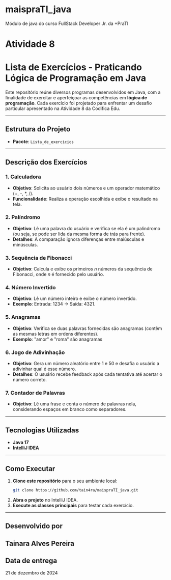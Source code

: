 # maispraTI_java
Módulo de java do curso FullStack Developer Jr. da +PraTI

# Atividade 8
# Lista de Exercícios - Praticando Lógica de Programação em Java

Este repositório reúne diversos programas desenvolvidos em Java, com a finalidade de exercitar e aperfeiçoar as competências em **lógica de programação**. Cada exercício foi projetado para enfrentar um desafio particular apresentado na Atividade 8 da Codifica Edu.

---

## Estrutura do Projeto

- **Pacote**: `Lista_de_exercicios`

---

## Descrição dos Exercícios

### 1. **Calculadora**
- **Objetivo**: Solicita ao usuário dois números e um operador matemático (+, -, *, /).
- **Funcionalidade**: Realiza a operação escolhida e exibe o resultado na tela.

### 2. **Palíndromo**
- **Objetivo**: Lê uma palavra do usuário e verifica se ela é um palíndromo (ou seja, se pode ser lida da mesma forma de trás para frente).
- **Detalhes**: A comparação ignora diferenças entre maiúsculas e minúsculas.

### 3. **Sequência de Fibonacci**
- **Objetivo**: Calcula e exibe os primeiros *n* números da sequência de Fibonacci, onde *n* é fornecido pelo usuário.

### 4. **Número Invertido**
- **Objetivo**: Lê um número inteiro e exibe o número invertido.
- **Exemplo**: Entrada: 1234 → Saída: 4321.

### 5. **Anagramas**
- **Objetivo**: Verifica se duas palavras fornecidas são anagramas (contêm as mesmas letras em ordens diferentes).
- **Exemplo**: "amor" e "roma" são anagramas

### 6. **Jogo de Adivinhação**
- **Objetivo**: Gera um número aleatório entre 1 e 50 e desafia o usuário a adivinhar qual é esse número.
- **Detalhes**: O usuário recebe feedback após cada tentativa até acertar o número correto.

### 7. **Contador de Palavras**
- **Objetivo**: Lê uma frase e conta o número de palavras nela, considerando espaços em branco como separadores.

---

## Tecnologias Utilizadas

- **Java 17**
- **IntelliJ IDEA**

---

## Como Executar

1. **Clone este repositório** para o seu ambiente local:
   ```bash
   git clone https://github.com/tain4ra/maispraTI_java.git

2. **Abra o projeto** no IntelliJ IDEA.
3. **Execute as classes principais** para testar cada exercício.
---
## Desenvolvido por
Tainara Alves Pereira
---
## Data de entrega
21 de dezembro de 2024
